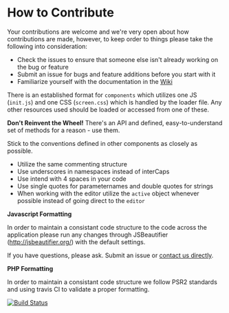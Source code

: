 # How to Contribute

Your contributions are welcome and we're very open about how contributions are made, however, to keep order to things please take the following into consideration:

* Check the issues to ensure that someone else isn't already working on the bug or feature
* Submit an issue for bugs and feature additions before you start with it
* Familiarize yourself with the documentation in the [Wiki](https://github.com/Codiad/Codiad/wiki)

There is an established format for `components` which utilizes one JS (`init.js`) and one CSS (`screen.css`) which is handled by the loader file. Any other resources used should be loaded or accessed from one of these.

**Don't Reinvent the Wheel!** There's an API and defined, easy-to-understand set of methods for a reason - use them.

Stick to the conventions defined in other components as closely as possible. 

* Utilize the same commenting structure
* Use underscores in namespaces instead of interCaps
* Use intend with 4 spaces in your code
* Use single quotes for parameternames and double quotes for strings 
* When working with the editor utilize the `active` object whenever possible instead of going direct to the `editor`

**Javascript Formatting**

In order to maintain a consistant code structure to the code across the application please run any changes through JSBeautifier (http://jsbeautifier.org/) with the default settings.

If you have questions, please ask. Submit an issue or [contact us directly](mailto:dev@codiad.com). 

**PHP Formatting**

In order to maintain a consistant code structure we follow PSR2 standards and using travis CI to validate a proper formatting.

[![Build Status](https://travis-ci.org/Codiad/Codiad.svg?branch=master)](https://travis-ci.org/Codiad/Codiad)
